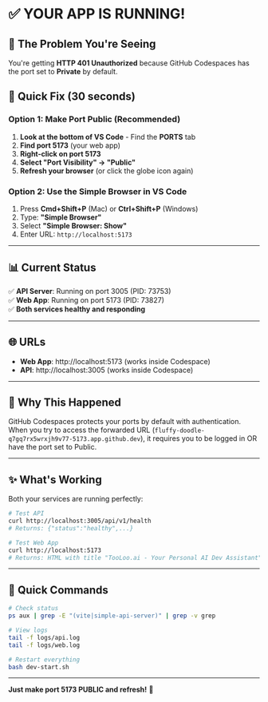 # ✅ YOUR APP IS RUNNING!

## 🎯 The Problem You're Seeing

You're getting **HTTP 401 Unauthorized** because GitHub Codespaces has the port set to **Private** by default.

## 🔧 Quick Fix (30 seconds)

### Option 1: Make Port Public (Recommended)

1. **Look at the bottom of VS Code** - Find the **PORTS** tab
2. **Find port 5173** (your web app)
3. **Right-click on port 5173**
4. **Select "Port Visibility" → "Public"**
5. **Refresh your browser** (or click the globe icon again)

### Option 2: Use the Simple Browser in VS Code

1. Press **Cmd+Shift+P** (Mac) or **Ctrl+Shift+P** (Windows)
2. Type: **"Simple Browser"**
3. Select **"Simple Browser: Show"**
4. Enter URL: `http://localhost:5173`

---

## 📊 Current Status

✅ **API Server**: Running on port 3005 (PID: 73753)  
✅ **Web App**: Running on port 5173 (PID: 73827)  
✅ **Both services healthy and responding**

---

## 🌐 URLs

- **Web App**: http://localhost:5173 (works inside Codespace)
- **API**: http://localhost:3005 (works inside Codespace)

---

## 🐛 Why This Happened

GitHub Codespaces protects your ports by default with authentication. When you try to access the forwarded URL (`fluffy-doodle-q7gq7rx5wrxjh9v77-5173.app.github.dev`), it requires you to be logged in OR have the port set to Public.

---

## ✨ What's Working

Both your services are running perfectly:

```bash
# Test API
curl http://localhost:3005/api/v1/health
# Returns: {"status":"healthy",...}

# Test Web App  
curl http://localhost:5173
# Returns: HTML with title "TooLoo.ai - Your Personal AI Dev Assistant"
```

---

## 📝 Quick Commands

```bash
# Check status
ps aux | grep -E "(vite|simple-api-server)" | grep -v grep

# View logs
tail -f logs/api.log
tail -f logs/web.log

# Restart everything
bash dev-start.sh
```

---

**Just make port 5173 PUBLIC and refresh!** 🚀
